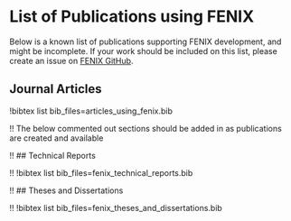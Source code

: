 # List of Publications using FENIX

Below is a known list of publications supporting FENIX development, and might be incomplete. If
your work should be included on this list, please create an issue on
[FENIX GitHub](https://github.com/idaholab/fenix/issues).

## Journal Articles

!bibtex list bib_files=articles_using_fenix.bib

!! The below commented out sections should be added in as publications are created and available

!! ## Technical Reports

!! !bibtex list bib_files=fenix_technical_reports.bib

!! ## Theses and Dissertations

!! !bibtex list bib_files=fenix_theses_and_dissertations.bib
